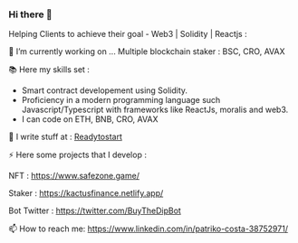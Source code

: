 ### Hi there 👋

<!--
**nenidevelop/nenidevelop** is a ✨ _special_ ✨ repository because its `README.md` (this file) appears on your GitHub profile.
-->

Helping Clients to achieve their goal - Web3 | Solidity | Reactjs :

🔭 I’m currently working on ... Multiple blockchain staker : BSC, CRO, AVAX

📚 Here my skills set :
- Smart contract developement using Solidity.
- Proficiency in a modern programming language such Javascript/Typescript with frameworks like ReactJs, moralis and web3.
- I can code on ETH, BNB, CRO, AVAX

📝 I write stuff at : [Readytostart](https://github.com/nenidevelop/readytostart)


⚡ Here some projects that I develop : 

NFT : https://www.safezone.game/

Staker : https://kactusfinance.netlify.app/

Bot Twitter : https://twitter.com/BuyTheDipBot

📫 How to reach me: https://www.linkedin.com/in/patriko-costa-38752971/
